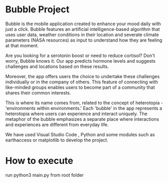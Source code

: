 # Bubble Project

Bubble is the mobile application created to enhance your mood daily with just a click. Bubble features an artificial intelligence-based algorithm that uses user data, weather conditions in their location and severate climate parameters (NASA resources) as input to understand how they are feeling at that moment.

Are you looking for a serotonin boost or need to reduce cortisol? Don't worry, Bubble knows it. Our app predicts hormone levels and suggests challenges and locations based on these results.

Moreover, the app offers users the choice to undertake these challenges individually or in the company of others. This feature of connecting with like-minded groups enables users to become part of a community that shares their common interests.

This is where its name comes from, related to the concept of heterotopia - 'environments within environments.' Each 'bubble' in the app represents a heterotopia where users can experience and interact uniquely. The metaphor of the bubble emphasizes a separate place where interactions and experiences are different from everyday life.

We have used Visual Studio Code , Python and some modules such as earthaccess or matplotlib to develop the project.

# How to execute

run python3 main.py from root folder
